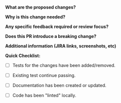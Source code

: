 **What are the proposed changes?**

**Why is this change needed?**

**Any specific feedback required or review focus?**

**Does this PR introduce a breaking change?**

**Additional information (JIRA links, screenshots, etc)**

**Quick Checklist:**

- [ ] Tests for the changes have been added/removed.

- [ ] Existing test continue passing.

- [ ] Documentation has been created or updated.

- [ ] Code has been "linted" locally.